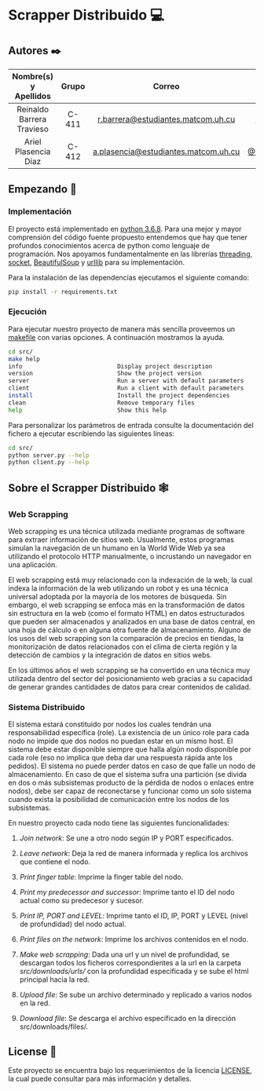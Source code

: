 # Scrapper Distribuido :computer:

## Autores ✒️

**Nombre(s) y Apellidos** | **Grupo** | **Correo**| **GitHub**
:-:|:-:|:-:|:-:
Reinaldo Barrera Travieso | C-411 | r.barrera@estudiantes.matcom.uh.cu| [@ArielXL](https://github.com/ArielXL)
Ariel Plasencia Díaz | C-412 | a.plasencia@estudiantes.matcom.uh.cu| [@Reinaldo14](https://github.com/Reinaldo14)

## Empezando 🔧

### Implementación

El proyecto está implementado en [python 3.6.8](https://docs.python.org/release/3.6.8/). Para una mejor y mayor comprensión del código fuente propuesto entendemos que hay que tener profundos conocimientos acerca de python como lenguaje de programación. Nos apoyamos fundamentalmente en las librerías [threading](https://docs.python.org/es/3.6/library/threading.html), [socket](https://docs.python.org/es/3.6/library/socket.html), [BeautifulSoup](https://www.crummy.com/software/BeautifulSoup/bs4/doc/) y [urllib](https://docs.python.org/es/3.6/library/urllib.html) para su implementación.

Para la instalación de las dependencias ejecutamos el siguiente comando:

```bash
pip install -r requirements.txt
```

### Ejecución

Para ejecutar nuestro proyecto de manera más sencilla proveemos un [makefile](src/makefile) con varias opciones. A continuación mostramos la ayuda.

```bash
cd src/
make help
info                           Display project description
version                        Show the project version
server                         Run a server with default parameters
client                         Run a client with default parameters
install                        Install the project dependencies
clean                          Remove temporary files
help                           Show this help
```

Para personalizar los parámetros de entrada consulte la documentación del fichero a ejecutar escribiendo las siguientes líneas:

```bash
cd src/
python server.py --help
python client.py --help
```

## Sobre el Scrapper Distribuido :spider_web:

### Web Scrapping

Web scrapping es una técnica utilizada mediante programas de software para extraer información de sitios web. Usualmente, estos programas simulan la navegación de un humano en la World Wide Web ya sea utilizando el protocolo HTTP manualmente, o incrustando un navegador en una aplicación.

El web scrapping está muy relacionado con la indexación de la web, la cual indexa la información de la web utilizando un robot y es una técnica universal adoptada por la mayoría de los motores de búsqueda. Sin embargo, el web scrapping se enfoca más en la transformación de datos sin estructura en la web (como el formato HTML) en datos estructurados que pueden ser almacenados y analizados en una base de datos central, en una hoja de cálculo o en alguna otra fuente de almacenamiento. Alguno de los usos del web scrapping son la comparación de precios en tiendas, la monitorización de datos relacionados con el clima de cierta región y la detección de cambios y la integración de datos en sitios webs.

En los últimos años el web scrapping se ha convertido en una técnica muy utilizada dentro del sector del posicionamiento web gracias a su capacidad de generar grandes cantidades de datos para crear contenidos de calidad.

### Sistema Distribuido

El sistema estará constituido por nodos los cuales tendrán una responsabilidad específica (role). La existencia de un único role para cada nodo no impide que dos nodos no puedan estar en un mismo host. El sistema debe estar disponible siempre que halla algún nodo disponible por cada role (eso no implica que deba dar una respuesta rápida ante los pedidos). El sistema no puede perder datos en caso de que falle un nodo de almacenamiento. En caso de que el sistema sufra una partición (se divida en dos o más subsistemas producto de la pérdida de nodos o enlaces entre nodos), debe ser capaz de reconectarse y funcionar como un solo sistema cuando exista la posibilidad de comunicación entre los nodos de los subsistemas.

En nuestro proyecto cada nodo tiene las siguientes funcionalidades:

1. *Join network*: Se une a otro nodo según IP y PORT especificados.

2. *Leave network*: Deja la red de manera informada y replica los archivos que contiene el nodo.

3. *Print finger table*: Imprime la finger table del nodo.

4. *Print my predecessor and successor*: Imprime tanto el ID del nodo actual como su predecesor y sucesor.

5. *Print IP, PORT and LEVEL*: Imprime tanto el ID, IP, PORT y LEVEL (nivel de profundidad) del nodo actual.
6. *Print files on the network*: Imprime los archivos contenidos en el nodo.
7. *Make web scrapping*: Dada una url y un nivel de profundidad, se descargan todos los ficheros correspondientes a la url en la carpeta *src/downloads/urls/*  con la profundidad especificada y se sube el html principal hacia la red.
8. *Upload file*: Se sube un archivo determinado y replicado a varios nodos en la red.
9. *Download file*: Se descarga el archivo especificado en la dirección src/downloads/files/.

## License 📄

Este proyecto se encuentra bajo los requerimientos de la licencia [LICENSE](LICENSE), la cual puede consultar para más información y detalles.
